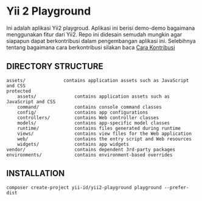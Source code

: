 Yii 2 Playground
===============================

Ini adalah aplikasi Yii2 playgroud. Aplikasi ini berisi demo-demo bagaimana menggunakan fitur dari Yii2.
Repo ini didesain semudah mungkin agar siapapun dapat berkontribusi dalam pengembangan aplikasi ini.
Selebihnya tentang bagaimana cara berkontribusi silakan baca [Cara Kontribusi](docs/cara-kontribusi.md)

DIRECTORY STRUCTURE
-------------------

```
assets/              contains application assets such as JavaScript and CSS
protected
    assets/              contains application assets such as JavaScript and CSS
    command/             contains console command classes
    config/              contains app configurations
    controllers/         contains Web controller classes
    models/              contains app-specific model classes
    runtime/             contains files generated during runtime
    views/               contains view files for the Web application
    web/                 contains the entry script and Web resources
    widgets/             contains app widgets
vendor/                  contains dependent 3rd-party packages
environments/            contains environment-based overrides
```

INSTALLATION
------------

```
composer create-project yii-id/yii2-playground playground --prefer-dist
```
